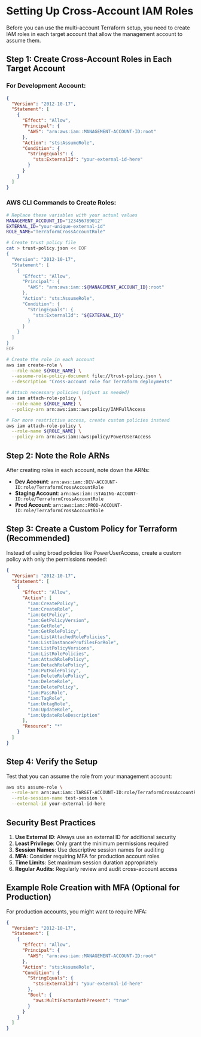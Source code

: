# Setting Up Cross-Account IAM Roles

Before you can use the multi-account Terraform setup, you need to create IAM roles in each target account that allow the management account to assume them.

## Step 1: Create Cross-Account Roles in Each Target Account

### For Development Account:
```json
{
  "Version": "2012-10-17",
  "Statement": [
    {
      "Effect": "Allow",
      "Principal": {
        "AWS": "arn:aws:iam::MANAGEMENT-ACCOUNT-ID:root"
      },
      "Action": "sts:AssumeRole",
      "Condition": {
        "StringEquals": {
          "sts:ExternalId": "your-external-id-here"
        }
      }
    }
  ]
}
```

### AWS CLI Commands to Create Roles:

```bash
# Replace these variables with your actual values
MANAGEMENT_ACCOUNT_ID="123456789012"
EXTERNAL_ID="your-unique-external-id"
ROLE_NAME="TerraformCrossAccountRole"

# Create trust policy file
cat > trust-policy.json << EOF
{
  "Version": "2012-10-17",
  "Statement": [
    {
      "Effect": "Allow",
      "Principal": {
        "AWS": "arn:aws:iam::${MANAGEMENT_ACCOUNT_ID}:root"
      },
      "Action": "sts:AssumeRole",
      "Condition": {
        "StringEquals": {
          "sts:ExternalId": "${EXTERNAL_ID}"
        }
      }
    }
  ]
}
EOF

# Create the role in each account
aws iam create-role \
  --role-name ${ROLE_NAME} \
  --assume-role-policy-document file://trust-policy.json \
  --description "Cross-account role for Terraform deployments"

# Attach necessary policies (adjust as needed)
aws iam attach-role-policy \
  --role-name ${ROLE_NAME} \
  --policy-arn arn:aws:iam::aws:policy/IAMFullAccess

# For more restrictive access, create custom policies instead
aws iam attach-role-policy \
  --role-name ${ROLE_NAME} \
  --policy-arn arn:aws:iam::aws:policy/PowerUserAccess
```

## Step 2: Note the Role ARNs

After creating roles in each account, note down the ARNs:

- **Dev Account**: `arn:aws:iam::DEV-ACCOUNT-ID:role/TerraformCrossAccountRole`
- **Staging Account**: `arn:aws:iam::STAGING-ACCOUNT-ID:role/TerraformCrossAccountRole`
- **Prod Account**: `arn:aws:iam::PROD-ACCOUNT-ID:role/TerraformCrossAccountRole`

## Step 3: Create a Custom Policy for Terraform (Recommended)

Instead of using broad policies like PowerUserAccess, create a custom policy with only the permissions needed:

```json
{
  "Version": "2012-10-17",
  "Statement": [
    {
      "Effect": "Allow",
      "Action": [
        "iam:CreatePolicy",
        "iam:CreateRole",
        "iam:GetPolicy",
        "iam:GetPolicyVersion",
        "iam:GetRole",
        "iam:GetRolePolicy",
        "iam:ListAttachedRolePolicies",
        "iam:ListInstanceProfilesForRole",
        "iam:ListPolicyVersions",
        "iam:ListRolePolicies",
        "iam:AttachRolePolicy",
        "iam:DetachRolePolicy",
        "iam:PutRolePolicy",
        "iam:DeleteRolePolicy",
        "iam:DeleteRole",
        "iam:DeletePolicy",
        "iam:PassRole",
        "iam:TagRole",
        "iam:UntagRole",
        "iam:UpdateRole",
        "iam:UpdateRoleDescription"
      ],
      "Resource": "*"
    }
  ]
}
```

## Step 4: Verify the Setup

Test that you can assume the role from your management account:

```bash
aws sts assume-role \
  --role-arn arn:aws:iam::TARGET-ACCOUNT-ID:role/TerraformCrossAccountRole \
  --role-session-name test-session \
  --external-id your-external-id-here
```

## Security Best Practices

1. **Use External ID**: Always use an external ID for additional security
2. **Least Privilege**: Only grant the minimum permissions required
3. **Session Names**: Use descriptive session names for auditing
4. **MFA**: Consider requiring MFA for production account roles
5. **Time Limits**: Set maximum session duration appropriately
6. **Regular Audits**: Regularly review and audit cross-account access

## Example Role Creation with MFA (Optional for Production)

For production accounts, you might want to require MFA:

```json
{
  "Version": "2012-10-17",
  "Statement": [
    {
      "Effect": "Allow",
      "Principal": {
        "AWS": "arn:aws:iam::MANAGEMENT-ACCOUNT-ID:root"
      },
      "Action": "sts:AssumeRole",
      "Condition": {
        "StringEquals": {
          "sts:ExternalId": "your-external-id-here"
        },
        "Bool": {
          "aws:MultiFactorAuthPresent": "true"
        }
      }
    }
  ]
}
```